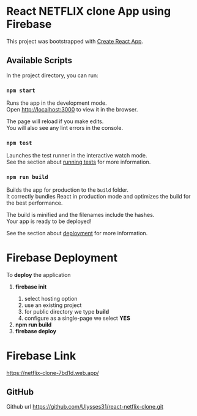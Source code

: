 # React NETFLIX clone App using Firebase

This project was bootstrapped with [Create React App](https://github.com/facebook/create-react-app).

## Available Scripts

In the project directory, you can run:

### **`npm start`**

Runs the app in the development mode.\
Open [http://localhost:3000](http://localhost:3000) to view it in the browser.

The page will reload if you make edits.\
You will also see any lint errors in the console.

### **`npm test`**

Launches the test runner in the interactive watch mode.\
See the section about [running tests](https://facebook.github.io/create-react-app/docs/running-tests) for more information.

### **`npm run build`**

Builds the app for production to the `build` folder.\
It correctly bundles React in production mode and optimizes the build for the best performance.

The build is minified and the filenames include the hashes.\
Your app is ready to be deployed!

See the section about [deployment](https://facebook.github.io/create-react-app/docs/deployment) for more information.

# Firebase Deployment

To **deploy** the application

<ol>
<li><b>firebase init</b></li>
  <ol>
   <li>select hosting option</li>
   <li>use an existing project</li>
   <li>for public directory we type <b>build</b></li>
   <li>configure as a single-page we select <b>YES</b></li>
  </ol>
<li><b>npm run build</b></li>
<li><b>firebase deploy</b></li>
</ol>

# Firebase Link

https://netflix-clone-7bd1d.web.app/

## GitHub

Github url https://github.com/Ulysses31/react-netflix-clone.git
